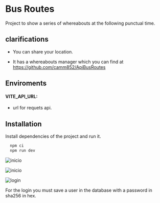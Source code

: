
# Bus Routes

Project to show a series of whereabouts at the following punctual time.


## clarifications

- You can share your location.

- It has a whereabouts manager which you can find at https://github.com/camm852/ApiBusRoutes

## Enviroments

#### VITE_API_URL: 
- url for requets api. 


## Installation

Install dependencies of the project and run it.

```bash
  npm ci
  npm run dev
```

![inicio](https://res.cloudinary.com/daboamwpv/image/upload/v1676691771/Captura_de_pantalla_2023-02-17_224040_gsntvt.jpg)


![inicio](https://res.cloudinary.com/daboamwpv/image/upload/v1676691771/Captura_de_pantalla_2023-02-17_224135_glfmop.jpg)

![login](https://res.cloudinary.com/daboamwpv/image/upload/v1676691771/Captura_de_pantalla_2023-02-17_224205_cyfbie.jpg)

For the login you must save a user in the database with a password in sha256 in hex.
